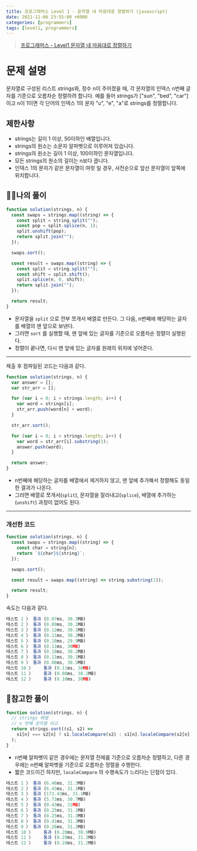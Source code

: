 ```yaml
---
title: 프로그래머스 Level 1 - 문자열 내 마음대로 정렬하기 (javascript)
date: 2021-11-06 23:55:00 +0900
categories: [programmers]
tags: [level1, programmers]
---
```


> [프로그래머스 - Level1 문자열 내 마음대로 정렬하기](https://programmers.co.kr/learn/courses/30/lessons/12915)

# 문제 설명

문자열로 구성된 리스트 strings와, 정수 n이 주어졌을 때, 각 문자열의 인덱스 n번째 글자를 기준으로 오름차순 정렬하려 합니다. 예를 들어 strings가 ["sun", "bed", "car"]이고 n이 1이면 각 단어의 인덱스 1의 문자 "u", "e", "a"로 strings를 정렬합니다.

## 제한사항

- strings는 길이 1 이상, 50이하인 배열입니다.
- strings의 원소는 소문자 알파벳으로 이루어져 있습니다.
- strings의 원소는 길이 1 이상, 100이하인 문자열입니다.
- 모든 strings의 원소의 길이는 n보다 큽니다.
- 인덱스 1의 문자가 같은 문자열이 여럿 일 경우, 사전순으로 앞선 문자열이 앞쪽에 위치합니다.

## 🙋‍♂️나의 풀이

```javascript
function solution(strings, n) {
  const swaps = strings.map((string) => {
    const split = string.split("");
    const pop = split.splice(n, 1);
    split.unshift(pop);
    return split.join("");
  });

  swaps.sort();

  const result = swaps.map((string) => {
    const split = string.split("");
    const shift = split.shift();
    split.splice(n, 0, shift);
    return split.join("");
  });

  return result;
}
```

- 문자열을 `split` 으로 전부 쪼개서 배열로 만든다. 그 다음, n번째에 해당하는 글자를 배열의 맨 앞으로 보낸다.
- 그러면 `sort` 를 실행할 때, 맨 앞에 있는 글자를 기준으로 오름차순 정렬이 실행된다.
- 정렬이 끝나면, 다시 맨 앞에 있는 글자를 원래의 위치에 넣어준다.

---

제출 후 컴파일된 코드는 다음과 같다.

```javascript
function solution(strings, n) {
  var answer = [];
  var str_arr = [];

  for (var i = 0; i < strings.length; i++) {
    var word = strings[i];
    str_arr.push(word[n] + word);
  }

  str_arr.sort();

  for (var i = 0; i < strings.length; i++) {
    var word = str_arr[i].substring(1);
    answer.push(word);
  }

  return answer;
}
```

- n번째에 해당하는 글자를 배열에서 제거하지 않고, 맨 앞에 추가해서 정렬해도 동일한 결과가 나온다.
- 그러면 배열로 쪼개서(`split`), 문자열을 잘라내고(`splice`), 배열에 추가하는(`unshift`) 과정이 없어도 된다.

---

### 개선한 코드

```javascript
function solution(strings, n) {
  const swaps = strings.map((string) => {
    const char = string[n];
    return `${char}${string}`;
  });

  swaps.sort();

  const result = swaps.map((string) => string.substring(1));

  return result;
}
```

속도는 다음과 같다.

```javascript
테스트 1 〉	통과 (0.07ms, 30.3MB)
테스트 2 〉	통과 (0.09ms, 30.1MB)
테스트 3 〉	통과 (0.12ms, 30.1MB)
테스트 4 〉	통과 (0.11ms, 30.2MB)
테스트 5 〉	통과 (0.10ms, 29.9MB)
테스트 6 〉	통과 (0.11ms, 30MB)
테스트 7 〉	통과 (0.10ms, 30.2MB)
테스트 8 〉	통과 (0.11ms, 30.1MB)
테스트 9 〉	통과 (0.08ms, 30.5MB)
테스트 10 〉	통과 (0.11ms, 30MB)
테스트 11 〉	통과 (0.08ms, 30.2MB)
테스트 12 〉	통과 (0.10ms, 30MB)
```

## 👀참고한 풀이

```javascript
function solution(strings, n) {
  // strings 배열
  // n 번째 문자열 비교
  return strings.sort((s1, s2) =>
    s1[n] === s2[n] ? s1.localeCompare(s2) : s1[n].localeCompare(s2[n])
  );
}
```

- n번째 알파벳이 같은 경우에는 문자열 전체를 기준으로 오름차순 정렬하고, 다른 경우에는 n번째 알파벳을 기준으로 오름차순 정렬을 수행한다.
- 짧은 코드이긴 하지만, `localeCompare` 의 수행속도가 느리다는 단점이 있다.

```javascript
테스트 1 〉	통과 (6.46ms, 31.3MB)
테스트 2 〉	통과 (6.43ms, 31.1MB)
테스트 3 〉	통과 (172.43ms, 31.1MB)
테스트 4 〉	통과 (5.73ms, 30.7MB)
테스트 5 〉	통과 (0.43ms, 31MB)
테스트 6 〉	통과 (0.25ms, 31.1MB)
테스트 7 〉	통과 (0.25ms, 31.3MB)
테스트 8 〉	통과 (0.41ms, 31.3MB)
테스트 9 〉	통과 (0.26ms, 31.2MB)
테스트 10 〉	통과 (0.28ms, 30.9MB)
테스트 11 〉	통과 (0.29ms, 31.3MB)
테스트 12 〉	통과 (0.28ms, 31.2MB)
```
